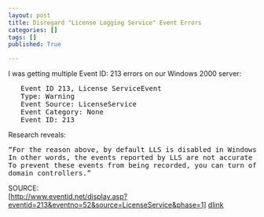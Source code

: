```yaml
---
layout: post
title: Disregard "License Logging Service" Event Errors
categories: []
tags: []
published: True

---
```


I was getting multiple Event ID: 213 errors on our Windows 2000 server:
<pre>
   Event ID 213, License ServiceEvent
   Type: Warning
   Event Source: LicenseService
   Event Category: None
   Event ID: 213
</pre>
Research reveals:
<pre>
“For the reason above, by default LLS is disabled in Windows Server 2003 and future products.
In other words, the events reported by LLS are not accurate and you can safely disregard them.
To prevent these events from being recorded, you can turn off the licensing service on all
domain controllers.”
</pre>
SOURCE:  
[http://www.eventid.net/display.asp?eventid=213&eventno=52&source=LicenseService&phase=1] [dlink]

[dlink]: http://www.eventid.net/display.asp?eventid=213&eventno=52&source=LicenseService&phase=1

